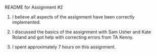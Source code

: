 README for Assignment #2

1. I believe all aspects of the assignment have been correctly implemented. 

2. I discussed the basics of the assignment with Sam Usher and Kate Roland and got help with correcting errors from TA Kenny. 

3. I spent approximately 7 hours on this assignment.
